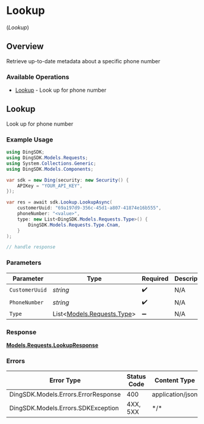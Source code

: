 # Lookup
(*Lookup*)

## Overview

Retrieve up-to-date metadata about a specific phone number

### Available Operations

* [Lookup](#lookup) - Look up for phone number

## Lookup

Look up for phone number

### Example Usage

```csharp
using DingSDK;
using DingSDK.Models.Requests;
using System.Collections.Generic;
using DingSDK.Models.Components;

var sdk = new Ding(security: new Security() {
    APIKey = "YOUR_API_KEY",
});

var res = await sdk.Lookup.LookupAsync(
    customerUuid: "69a197d9-356c-45d1-a807-41874e16b555",
    phoneNumber: "<value>",
    type: new List<DingSDK.Models.Requests.Type>() {
        DingSDK.Models.Requests.Type.Cnam,
    }
);

// handle response
```

### Parameters

| Parameter                                                   | Type                                                        | Required                                                    | Description                                                 |
| ----------------------------------------------------------- | ----------------------------------------------------------- | ----------------------------------------------------------- | ----------------------------------------------------------- |
| `CustomerUuid`                                              | *string*                                                    | :heavy_check_mark:                                          | N/A                                                         |
| `PhoneNumber`                                               | *string*                                                    | :heavy_check_mark:                                          | N/A                                                         |
| `Type`                                                      | List<[Models.Requests.Type](../../Models/Requests/Type.md)> | :heavy_minus_sign:                                          | N/A                                                         |

### Response

**[Models.Requests.LookupResponse](../../Models/Requests/LookupResponse.md)**

### Errors

| Error Type                          | Status Code                         | Content Type                        |
| ----------------------------------- | ----------------------------------- | ----------------------------------- |
| DingSDK.Models.Errors.ErrorResponse | 400                                 | application/json                    |
| DingSDK.Models.Errors.SDKException  | 4XX, 5XX                            | \*/\*                               |